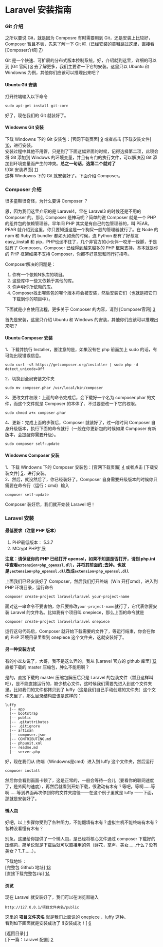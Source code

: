 Laravel 安装指南
=====
### Git 介绍
之所以要说 Git，就是因为 Composre 有时需要用到 Git，还是安装上比较好，Composer 暂且不表，先来了解一下 Git 吧（已经安装的童鞋跳过这里，直接看 [Composer介绍] [7]）

Git 是一个快速、可扩展的分布式版本控制系统。好，介绍就到这里，详细的可以到 [Git 官网] [8] 去了解更多，我们主要讲一下它的安装。这里只以 Ubuntu 和 Windowns 为例，其他你们应该可以推理出来吧？
#### Ubuntu Git 安装
打开终端输入以下命令
```terminal
sudo apt-get install git-core
```
好了，现在我们的 Git 就装好了。

#### Windowns Git 安装
下载 Windowns 下的 Git 安装包：[官网下载页面] [9] 或者点击 [下载安装文件] [10]，进行安装。  
安装过程中其他不用管，只是到了下面这幅界面的时候，记得选择第二项，此项会将 Git 添加到 Windows 的环境变量，并且有专门的执行文件，可以解决因 Git 添加到环境变量而产生的冲突。**总之一句话，选第二个就对了**  
![Git 安装界面] [11]  
这样 Windowns 下的 Git 就安装好了。下面介绍 Composer。

### Composer 介绍
很多童鞋很奇怪，为什么要讲 Composer ？

恩，因为我们这里介绍的是 Laravel4，早在 Laravel3 的时候还是不用的 Composer 的。那么 Composer 是神马呢？简单的说 Composer 就是一个 PHP 的组件包的依赖管理器。早年间 PHP 其实是有自己的包管理器的，叫 PEAR。PEAR 就介绍到这里，你只要知道这是一个狗屎一般的管理器就行了。在 Node 的 npm 和 Ruby 的 bundler 都如火如荼的时候，连 Python 都有了好基友 easy_iinstall 和 pip，PHP也坐不住了，几个非官方的小伙伴一咬牙一跺脚，于是就有了 Composer。Composer 已经得到越来越多的 PHP 框架支持，基本就是你的 PHP 框架如果不支持 Composer，你都不好意思和同行打招呼。

Composer解决的问题是：

1. 你有一个依赖N多库的项目。
2. 这些库中一些又依赖于其他的库。
3. 你声明你所依赖的库。
4. Composer找出哪些包的哪个版本将会被安装，然后安装它们（也就是把它们下载到你的项目中）。

下面就是小白使用流程，更多关于 Composer 的内容，请到 [Composer官网] [3]

首先是安装，这里只介绍 Ubuntu 和 Windows 的安装，其他你们应该可以推理出来吧？

#### Ubuntu Composer 安装
1、下载并执行 Installer，要注意的是，如果沒有在 php 前面加上 sudo 的话，有可能出现错误信息。
```terminal
sudo curl -sS https://getcomposer.org/installer | sudo php -d detect_unicode=Off
```

2、切换到全局安装文件夹
```terminal
sudo mv composer.phar /usr/local/bin/composer
```

3、更改文件权限：上面的命令完成后，会下载好一个名为 composer.phar 的文件，而这个文件就是 Composer 的本体了，不过要更改一下它的权限。
```terminal
sudo chmod a+x composer.phar
```

4、更新：完成上面的步骤后，Composer 就装好了，过一段时间 Composer 自身升级版本，执行下面的命令就行（一般在你更新包的时候如果 Composer 有新版本，会提醒你需要升级）。
```terminal
sudo composer self-update
```

#### Windowns Composer 安装
1、下载 Windowns 下的 Composer 安装包：[官网下载页面] [4] 或者点击 [下载安装文件] [5]，进行安装。  
2、然后，就没然后了，你已经装好了。Composer 自身需要升级版本的时候你只需要在命令行（运行：cmd）输入
```terminal
composer self-update
```
Composer 装好后，我们就开始装 Laravel 吧！

### Laravel 安装
#### 最低要求（注意 PHP 版本）
1. PHP最低版本： 5.3.7
2. MCrypt PHP扩展

**注意：请保证你的 PHP 已经打开 openssl，如果不知道是否打开，请到 php.ini 中查看`extension=php_openssl.dll`，并将其前面的`;`去掉。也就是`;extension=php_openssl.dll`改成`extension=php_openssl.dll`**

上面我们已经安装好了 Composer，然后我们打开终端（Win 开打cmd），进入到 PHP 环境目录，运行命令
```terminal
composer create-project laravel/laravel your-project-name
```
面对这一串命令不要害怕，你只要修改`your-project-name`就行了，它代表你要安装 Laravel 的文件名。比如我有个项目叫 onepiece，那么上面的命令就是
```terminal
composer create-project laravel/laravel onepiece
```
运行这句代码后，Composer 就开始下载需要的文件了，等运行结束，你会在你的 PHP 环境目录里看到 onepiece 这个文件夹，这就安装好了。

#### 另一种安装方式
有的小盆友说了，大哥，我不是这么弄的，我从 [Laravel 官方的 github 库里] [12] 直接下载的 master 压缩包，肿么不能用啊？

是的，直接下载的 master 压缩包解压后只是 Laravel 的包装文件（暂且这样叫吧），是不能直接运行的，缺少核心文件，这时候我们需要先进入到这个文件夹里。比如我们的文件都拷贝到了 luffy（这是我们自己手动创建的文件夹）这个文件夹里了，那么目录结构应该是这样的：
```fiels
luffy
  |-- app
  |-- bootstrap
  |-- public
  |-- .gitattributes
  |-- .gitignore
  |-- artisan
  |-- composer.json
  |-- CONTRIBUTING.md
  |-- phpunit.xml
  |-- readme.md
  |-- server.php
```
好，现在我们从 终端（Windowns是cmd）进入到 luffy 这个文件夹，然后运行
```terminal
composer install
```
然后你会看到画面卡顿了，这是正常的，一般会等待一会儿（要看你的联网速度了，是外网的速度），再然后就看到开始下载，很激动有木有？等吧，等啊……等啊……等到界面再次停到你的文件夹路径——在这个例子里就是 luffy ——下面，那就是安装好了。

#### 懒人包
好吧，以上步骤你受到了各种阻力，不能翻墙有木有？虚拟主机不能终端有木有？各种没看懂有木有？

别急，这里给你提供了一个懒人包，是已经将核心文件通过 composer 下载好的压缩包，简单说就是下载后就可以直接用的包（鲜花，掌声，美女……什么？没有美女？T_T……）。

下载地址：  
[完整包 Github 地址] [13]  
[直接下载完整包zip] [14]  
#### 浏览
现在 Laravel 就安装好了，我们可以在浏览器输入
```browser
http://127.0.0.1/项目文件夹名/public
```
这里的 **项目文件夹名** 就是我们上面说的 onepiece 、luffy 这种。  
看到如下画面就是安装成功了
![安装成功！] [6]


[返回目录] [1]  
[下一篇：Laravel 配置] [2]  



[1]: https://github.com/maliang/LikeLaravel "返回目录"
[2]: https://github.com/maliang/LikeLaravel/blob/master/base/config.md "Laravel 配置"
[3]: http://getcomposer.org/ "Composer官网"
[4]: http://getcomposer.org/download/ "Composer 官网下载页面"
[5]: http://getcomposer.org/Composer-Setup.exe "Composer 安装程序"
[6]: succeed.png "安装成功！"
[7]: #composer-%E4%BB%8B%E7%BB%8D "跳到 Composer 介绍"
[8]: http://git-scm.com/ "Git 官网"
[9]: http://git-scm.com/download "Git 官网下载页面"
[10]: http://git-scm.com/download/win "Git 安装程序"
[11]: git.png "Git 安装界面"
[12]: https://github.com/laravel/laravel "Laravel 官方的 github 库里"
[13]: https://github.com/maliang/complete-laravel4 "完整包 Github 地址"
[14]: https://github.com/maliang/complete-laravel4/archive/master.zip "直接下载完整包zip"
